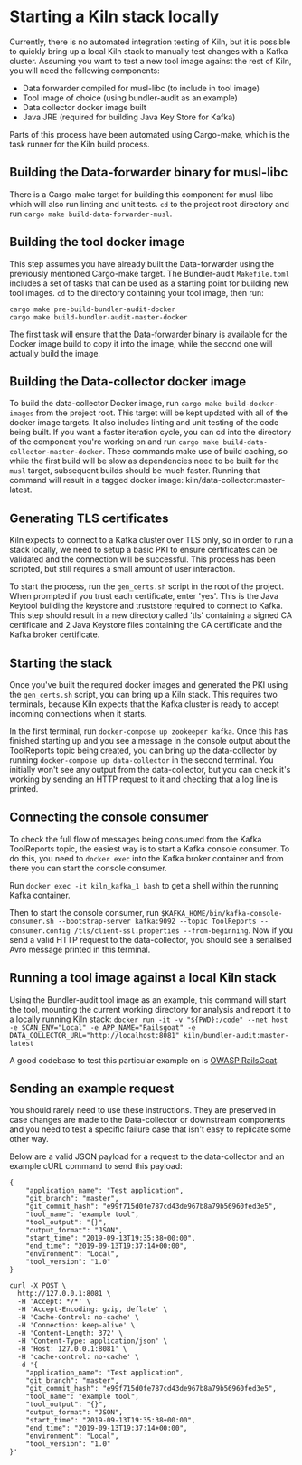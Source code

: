 # Starting a Kiln stack locally
Currently, there is no automated integration testing of Kiln, but it is possible to quickly bring up a local Kiln stack to manually test changes with a Kafka cluster. Assuming you want to test a new tool image against the rest of Kiln, you will need the following components:

* Data forwarder compiled for musl-libc (to include in tool image)
* Tool image of choice (using bundler-audit as an example)
* Data collector docker image built
* Java JRE (required for building Java Key Store for Kafka)

Parts of this process have been automated using Cargo-make, which is the task runner for the Kiln build process.

## Building the Data-forwarder binary for musl-libc
There is a Cargo-make target for building this component for musl-libc which will also run linting and unit tests. `cd` to the project root directory and run `cargo make build-data-forwarder-musl`.

## Building the tool docker image
This step assumes you have already built the Data-forwarder using the previously mentioned Cargo-make target. The Bundler-audit `Makefile.toml` includes a set of tasks that can be used as a starting point for building new tool images. `cd` to the directory containing your tool image, then run:
```
cargo make pre-build-bundler-audit-docker
cargo make build-bundler-audit-master-docker
```

The first task will ensure that the Data-forwarder binary is available for the Docker image build to copy it into the image, while the second one will actually build the image.

## Building the Data-collector docker image
To build the data-collector Docker image, run `cargo make build-docker-images` from the project root. This target will be kept updated with all of the docker image targets. It also includes linting and unit testing of the code being built. If you want a faster iteration cycle, you can cd into the directory of the component you're working on and run `cargo make build-data-collector-master-docker`. These commands make use of build caching, so while the first build will be slow as dependencies need to be built for the `musl` target, subsequent builds should be much faster. Running that command will result in a tagged docker image: kiln/data-collector:master-latest.

## Generating TLS certificates
Kiln expects to connect to a Kafka cluster over TLS only, so in order to run a stack locally, we need to setup a basic PKI to ensure certificates can be validated and the connection will be successful. This process has been scripted, but still requires a small amount of user interaction.

To start the process, run the `gen_certs.sh` script in the root of the project. When prompted if you trust each certificate, enter 'yes'. This is the Java Keytool building the keystore and truststore required to connect to Kafka. This step should result in a new directory called 'tls' containing a signed CA certificate and 2 Java Keystore files containing the CA certificate and the Kafka broker certificate.

## Starting the stack
Once you've built the required docker images and generated the PKI using the `gen_certs.sh` script, you can bring up a Kiln stack. This requires two terminals, because Kiln expects that the Kafka cluster is ready to accept incoming connections when it starts.

In the first terminal, run `docker-compose up zookeeper kafka`. Once this has finished starting up and you see a message in the console output about the ToolReports topic being created, you can bring up the data-collector by running `docker-compose up data-collector` in the second terminal. You initially won't see any output from the data-collector, but you can check it's working by sending an HTTP request to it and checking that a log line is printed.

## Connecting the console consumer
To check the full flow of messages being consumed from the Kafka ToolReports topic, the easiest way is to start a Kafka console consumer. To do this, you need to `docker exec` into the Kafka broker container and from there you can start the console consumer.

Run `docker exec -it kiln_kafka_1 bash` to get a shell within the running Kafka container.

Then to start the console consumer, run `$KAFKA_HOME/bin/kafka-console-consumer.sh --bootstrap-server kafka:9092 --topic ToolReports --consumer.config /tls/client-ssl.properties --from-beginning`. Now if you send a valid HTTP request to the data-collector, you should see a serialised Avro message printed in this terminal.

## Running a tool image against a local Kiln stack
Using the Bundler-audit tool image as an example, this command will start the tool, mounting the current working directory for analysis and report it to a locally running Kiln stack: `docker run -it -v "${PWD}:/code" --net host -e SCAN_ENV="Local" -e APP_NAME="Railsgoat" -e DATA_COLLECTOR_URL="http://localhost:8081" kiln/bundler-audit:master-latest`

A good codebase to test this particular example on is [OWASP RailsGoat](https://github.com/OWASP/railsgoat).

## Sending an example request
You should rarely need to use these instructions. They are preserved in case changes are made to the Data-collector or downstream components and you need to test a specific failure case that isn't easy to replicate some other way.

Below are a valid JSON payload for a request to the data-collector and an example cURL command to send this payload:

```
{
    "application_name": "Test application",
    "git_branch": "master",
    "git_commit_hash": "e99f715d0fe787cd43de967b8a79b56960fed3e5",
    "tool_name": "example tool",
    "tool_output": "{}",
    "output_format": "JSON",
    "start_time": "2019-09-13T19:35:38+00:00",
    "end_time": "2019-09-13T19:37:14+00:00",
    "environment": "Local",
	"tool_version": "1.0"
}
```

```
curl -X POST \
  http://127.0.0.1:8081 \
  -H 'Accept: */*' \
  -H 'Accept-Encoding: gzip, deflate' \
  -H 'Cache-Control: no-cache' \
  -H 'Connection: keep-alive' \
  -H 'Content-Length: 372' \
  -H 'Content-Type: application/json' \
  -H 'Host: 127.0.0.1:8081' \
  -H 'cache-control: no-cache' \
  -d '{
    "application_name": "Test application",
    "git_branch": "master",
    "git_commit_hash": "e99f715d0fe787cd43de967b8a79b56960fed3e5",
    "tool_name": "example tool",
    "tool_output": "{}",
    "output_format": "JSON",
    "start_time": "2019-09-13T19:35:38+00:00",
    "end_time": "2019-09-13T19:37:14+00:00",
    "environment": "Local",
    "tool_version": "1.0"
}'
```

